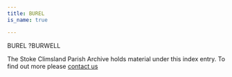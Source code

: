 ```yaml
---
title: BUREL
is_name: true

---
```


BUREL ?BURWELL


The Stoke Climsland Parish Archive holds material under this index entry. To find out more please [contact us](/contact/)
